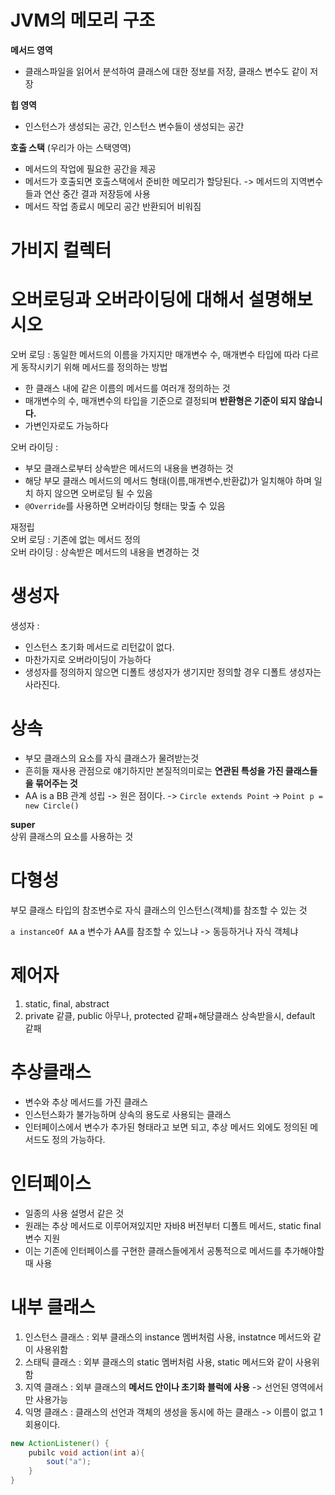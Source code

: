 # JVM의 메모리 구조         
**메서드 영역**              
* 클래스파일을 읽어서 분석하여 클래스에 대한 정보를 저장, 클래스 변수도 같이 저장              
             
**힙 영역**           
* 인스턴스가 생성되는 공간, 인스턴스 변수들이 생성되는 공간              
            
**호출 스택** (우리가 아는 스택영역)              
* 메서드의 작업에 필요한 공간을 제공           
* 메서드가 호출되면 호출스택에서 준비한 메모리가 할당된다. -> 메서드의 지역변수들과 연산 중간 결과 저장등에 사용       
* 메서드 작업 종료시 메모리 공간 반환되어 비워짐            
           
# 가비지 컬렉터   
           
           
# 오버로딩과 오버라이딩에 대해서 설명해보시오            
          
오버 로딩 : 동일한 메서드의 이름을 가지지만 매개변수 수, 매개변수 타입에 따라 다르게 동작시키기 위해 메서드를 정의하는 방법         
* 한 클래스 내에 같은 이름의 메서드를 여러개 정의하는 것                
* 매개변수의 수, 매개변수의 타입을 기준으로 결정되며 **반환형은 기준이 되지 않습니다.**            
* 가변인자로도 가능하다             
          
오버 라이딩 :        
* 부모 클래스로부터 상속받은 메서드의 내용을 변경하는 것            
* 해당 부모 클래스 메서드의 메서드 형태(이름,매개변수,반환값)가 일치해야 하며 일치 하지 않으면 오버로딩 될 수 있음       
* ```@Override```를 사용하면 오버라이딩 형태는 맞출 수 있음       
              
재정립          
오버 로딩 : 기존에 없는 메서드 정의          
오버 라이딩 : 상속받은 메서드의 내용을 변경하는 것        
              
# 생성자        
       
생성자 :            
* 인스턴스 초기화 메서드로 리턴값이 없다.           
* 마찬가지로 오버라이딩이 가능하다            
* 생성자를 정의하지 않으면 디폴트 생성자가 생기지만 정의할 경우 디폴트 생성자는 사라진다.           
           
# 상속           
* 부모 클래스의 요소를 자식 클래스가 물려받는것           
* 흔히들 재사용 관점으로 얘기하지만 본질적의미로는 **연관된 특성을 가진 클래스들을 묶어주는 것**          
* AA is a BB 관계 성립 -> 원은 점이다. -> ```Circle extends Point``` -> ```Point p = new Circle()```         
          
**super**      
상위 클래스의 요소를 사용하는 것       

# 다형성   
부모 클래스 타입의 참조변수로 자식 클래스의 인스턴스(객체)를 참조할 수 있는 것      
    
```a instanceOf AA``` a 변수가 AA를 참조할 수 있느냐 -> 동등하거나 자식 객체냐   


# 제어자   
1. static, final, abstract      
2. private 같클, public 아무나, protected 같패+해당클래스 상속받을시, default 같패     

# 추상클래스        
* 변수와 추상 메서드를 가진 클래스       
* 인스턴스화가 불가능하며 상속의 용도로 사용되는 클래스        
* 인터페이스에서 변수가 추가된 형태라고 보면 되고, 추상 메서드 외에도 정의된 메서드도 정의 가능하다.          
   
# 인터페이스   
* 일종의 사용 설명서 같은 것   
* 원래는 추상 메서드로 이루어져있지만 자바8 버전부터 디폴트 메서드, static final 변수 지원   
* 이는 기존에 인터페이스를 구현한 클래스들에게서 공통적으로 메서드를 추가해야할 때 사용    

# 내부 클래스   
1. 인스턴스 클래스 : 외부 클래스의 instance 멤버처럼 사용, instatnce 메서드와 같이 사용위함            
2. 스태틱 클래스 : 외부 클래스의 static 멤버처럼 사용, static 메서드와 같이 사용위함         
3. 지역 클래스 : 외부 클래스의 **메서드 안이나 초기화 블럭에 사용** -> 선언된 영역에서만 사용가능   
4. 익명 클래스 : 클래스의 선언과 객체의 생성을 동시에 하는 클래스 -> 이름이 없고 1회용이다.   

```java
new ActionListener() {
    pubilc void action(int a){
        sout("a");
    }
}
```

